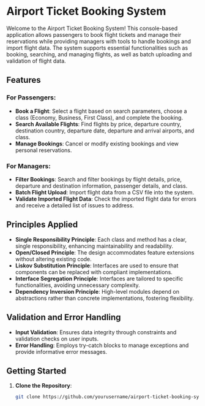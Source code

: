 # Airport Ticket Booking System


Welcome to the Airport Ticket Booking System! This console-based application allows passengers to book flight tickets and manage their reservations while providing managers with tools to handle bookings and import flight data. The system supports essential functionalities such as booking, searching, and managing flights, as well as batch uploading and validation of flight data.

## Features

### For Passengers:
- **Book a Flight**: Select a flight based on search parameters, choose a class (Economy, Business, First Class), and complete the booking.
- **Search Available Flights**: Find flights by price, departure country, destination country, departure date, departure and arrival airports, and class.
- **Manage Bookings**: Cancel or modify existing bookings and view personal reservations.

### For Managers:
- **Filter Bookings**: Search and filter bookings by flight details, price, departure and destination information, passenger details, and class.
- **Batch Flight Upload**: Import flight data from a CSV file into the system.
- **Validate Imported Flight Data**: Check the imported flight data for errors and receive a detailed list of issues to address.

## Principles Applied

- **Single Responsibility Principle**: Each class and method has a clear, single responsibility, enhancing maintainability and readability.
- **Open/Closed Principle**: The design accommodates feature extensions without altering existing code.
- **Liskov Substitution Principle**: Interfaces are used to ensure that components can be replaced with compliant implementations.
- **Interface Segregation Principle**: Interfaces are tailored to specific functionalities, avoiding unnecessary complexity.
- **Dependency Inversion Principle**: High-level modules depend on abstractions rather than concrete implementations, fostering flexibility.

## Validation and Error Handling

- **Input Validation**: Ensures data integrity through constraints and validation checks on user inputs.
- **Error Handling**: Employs try-catch blocks to manage exceptions and provide informative error messages.

## Getting Started

1. **Clone the Repository**:
   ```bash
   git clone https://github.com/yourusername/airport-ticket-booking-system.git

